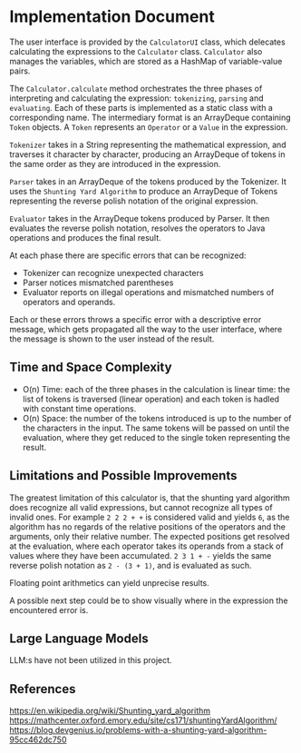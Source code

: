 # Implementation Document

The user interface is provided by the `CalculatorUI` class, which delecates 
calculating the expressions to the `Calculator` class. `Calculator` also 
manages the variables, which are stored as a HashMap of variable-value pairs. 

The `Calculator.calculate` method orchestrates the three phases of 
interpreting and calculating the expression: `tokenizing`, `parsing` 
and `evaluating`. Each of these parts is implemented as a static 
class with a corresponding name. The intermediary format is an ArrayDeque 
containing `Token` objects. A `Token` represents an `Operator` or a `Value` 
in the expression.

`Tokenizer` takes in a String representing the mathematical expression, 
and traverses it character by character, producing an ArrayDeque of tokens 
in the same order as they are introduced in the expression.

`Parser` takes in an ArrayDeque of the tokens produced by the Tokenizer. 
It uses the `Shunting Yard Algorithm` to produce an ArrayDeque of Tokens 
representing the reverse polish notation of the original expression.

`Evaluator` takes in the ArrayDeque tokens produced by Parser. It then 
evaluates the reverse polish notation, resolves the operators to Java operations 
and produces the final result. 

At each phase there are specific errors that can be recognized: 
- Tokenizer can recognize unexpected characters
- Parser notices mismatched parentheses
- Evaluator reports on illegal operations and mismatched numbers of operators and operands.    

Each or these errors throws a specific error with a descriptive error 
message, which gets propagated all the way to the user interface, 
where the message is shown to the user instead of the result.

## Time and Space Complexity
- O(n) Time: each of the three phases in the calculation is linear time: 
the list of tokens is traversed (linear operation) and each token is hadled with constant time operations.
- O(n) Space: the number of the tokens introduced is up to the 
number of the characters in the input. The same tokens will be passed 
on until the evaluation, where they get reduced to the single 
token representing the result.  

## Limitations and Possible Improvements
The greatest limitation of this calculator is, that the shunting yard algorithm 
does recognize all valid expressions, but cannot recognize all types 
of invalid ones. 
For example `2 2 2 + +` is considered valid and yields `6`, as the algorithm has 
no regards of the relative positions of the operators and the arguments, 
only their relative number. The expected positions get resolved at the evaluation, 
where each operator takes its operands from a stack of values where they 
have been accumulated. `2 3 1 + -` yields the same reverse polish 
notation as `2 - (3 + 1)`, and is evaluated as such.  

Floating point arithmetics can yield unprecise results.  

A possible next step could be to show visually where in the expression 
the encountered error is. 


## Large Language Models
LLM:s have not been utilized in this project.

## References
https://en.wikipedia.org/wiki/Shunting_yard_algorithm  
https://mathcenter.oxford.emory.edu/site/cs171/shuntingYardAlgorithm/  
https://blog.devgenius.io/problems-with-a-shunting-yard-algorithm-95cc462dc750  